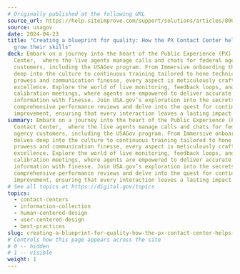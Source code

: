 ```yaml
---
# Originally published at the following URL
source_url: https://help.siteimprove.com/support/solutions/articles/80000448489-siteimprove-s-crawler-frequently-asked-questions
source: usagov
date: 2024-04-23
title: "Creating a blueprint for quality: How the PX Contact Center helps agents
  grow their skills"
deck: Embark on a journey into the heart of the Public Experience (PX) Contact
  Center,  where the live agents manage calls and chats for federal agency
  customers, including the USAGov program. From Immersive onboarding that delves
  deep into the culture to continuous training tailored to hone technical
  prowess and communication finesse, every aspect is meticulously crafted for
  excellence. Explore the world of live monitoring, feedback loops, and weekly
  calibration meetings, where agents are empowered to deliver accurate
  information with finesse. Join USA.gov’s exploration into the secrets behind
  comprehensive performance reviews and delve into the quest for continuous
  improvement, ensuring that every interaction leaves a lasting impact.
summary: Embark on a journey into the heart of the Public Experience (PX)
  Contact Center,  where the live agents manage calls and chats for federal
  agency customers, including the USAGov program. From Immersive onboarding that
  delves deep into the culture to continuous training tailored to hone technical
  prowess and communication finesse, every aspect is meticulously crafted for
  excellence. Explore the world of live monitoring, feedback loops, and weekly
  calibration meetings, where agents are empowered to deliver accurate
  information with finesse. Join USA.gov’s exploration into the secrets behind
  comprehensive performance reviews and delve into the quest for continuous
  improvement, ensuring that every interaction leaves a lasting impact.
# See all topics at https://digital.gov/topics
topics:
  - contact-centers
  - information-collection
  - human-centered-design
  - user-centered-design
  - best-practices
slug: creating-a-blueprint-for-quality-how-the-px-contact-center-helps-agents-grow-their-skills
# Controls how this page appears across the site
# 0 -- hidden
# 1 -- visible
weight: 1
---
```

